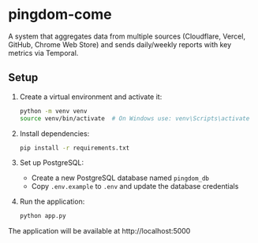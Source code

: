 # pingdom-come
A system that aggregates data from multiple sources (Cloudflare, Vercel, GitHub, Chrome Web Store) and sends daily/weekly reports with key metrics via Temporal.

## Setup

1. Create a virtual environment and activate it:
   ```bash
   python -m venv venv
   source venv/bin/activate  # On Windows use: venv\Scripts\activate
   ```

2. Install dependencies:
   ```bash
   pip install -r requirements.txt
   ```

3. Set up PostgreSQL:
   - Create a new PostgreSQL database named `pingdom_db`
   - Copy `.env.example` to `.env` and update the database credentials

4. Run the application:
   ```bash
   python app.py
   ```

The application will be available at http://localhost:5000
